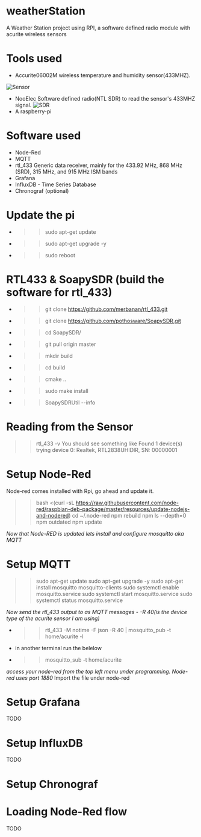 # weatherStation
A Weather Station project using RPI, a software defined radio module with acurite wireless sensors

# Tools used

- Accurite06002M wireless temperature and humidity sensor(433MHZ).

![Sensor](https://github.com/danimajdalani/weatherStation/blob/master/img/sensor.png)
- NooElec Software defined radio(NTL SDR) to read the sensor's 433MHZ signal.
![SDR](https://github.com/danimajdalani/weatherStation/blob/master/img/sdr.png)
- A raspberry-pi

# Software used
- Node-Red
- MQTT	
- rtl_433 Generic data receiver, mainly for the 433.92 MHz, 868 MHz (SRD), 315 MHz, and 915 MHz ISM bands	
- Grafana
- InfluxDB - Time Series Database
- Chronograf (optional)

# Update the pi
- >>sudo apt-get update
- >>sudo apt-get upgrade -y
- >>sudo reboot

# RTL433 & SoapySDR (build the software for rtl_433)

- >>git clone https://github.com/merbanan/rtl_433.git
- >>git clone https://github.com/pothosware/SoapySDR.git
- >>cd SoapySDR/
- >>git pull origin master
- >>mkdir build
- >>cd build
- >>cmake ..
- >>sudo make install
- >>SoapySDRUtil --info

# Reading from the Sensor
>>rtl_433 -v
You should see something like 
>>Found 1 device(s)
>>trying device  0:  Realtek, RTL2838UHIDIR, SN: 00000001

# Setup Node-Red
Node-red comes installed with Rpi, go ahead and update it.

>>bash <(curl -sL https://raw.githubusercontent.com/node-red/raspbian-deb-package/master/resources/update-nodejs-and-nodered)
>>cd ~/.node-red
>>npm rebuild
>>npm ls --depth=0
>>npm outdated
>>npm update

*Now that Node-RED is updated lets install and configure mosquitto aka MQTT*

# Setup MQTT

>>sudo apt-get update
>>sudo apt-get upgrade -y
>>sudo apt-get install mosquitto mosquitto-clients
>>sudo systemctl enable mosquitto.service
>>sudo systemctl start mosquitto.service
>>sudo systemctl status mosquitto.service

*Now send the rtl_433 output to as MQTT messages - -R 40(is the device type of the acurite sensor I am using)*

- >>rtl_433 -M notime -F json -R 40 | mosquitto_pub -t home/acurite -l

- in another terminal run the belelow

- >>mosquitto_sub -t home/acurite

*access your node-red from the top left menu under programming. Node-red uses port 1880*
Import the file under node-red
# Setup Grafana
TODO
# Setup InfluxDB
TODO
# Setup Chronograf
# Loading Node-Red flow
TODO
